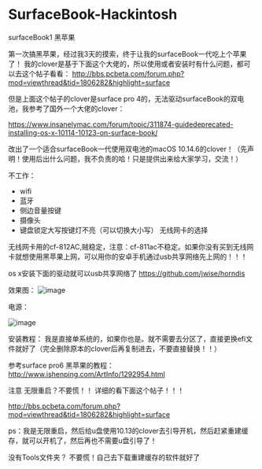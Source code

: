 # SurfaceBook-Hackintosh
surfaceBook1 黑苹果


第一次搞黑苹果，经过我3天的摸索，终于让我的surfaceBook一代吃上个苹果了！
我的clover是基于下面这个大佬的，所以使用或者安装时有什么问题，都可以去这个帖子看看：
http://bbs.pcbeta.com/forum.php?mod=viewthread&tid=1806282&highlight=surface

但是上面这个帖子的clover是surface pro 4的，无法驱动surfaceBook的双电池，我参考了国外一个大佬的clover：

https://www.insanelymac.com/forum/topic/311874-guidedeprecated-installing-os-x-10114-10123-on-surface-book/


改出了一个适合surfaceBook一代使用双电池的macOS 10.14.6的clover！（先声明！使用后出什么问题，我不负责的哈！只是提供出来给大家学习，交流！）

不工作：
+ wifi
+ 蓝牙
+ 侧边音量按键
+ 摄像头
+ 键盘锁定大写按键灯不亮（可以切换大小写）
无线网卡的选择

无线网卡用的cf-812AC,贼稳定，注意：cf-811ac不稳定。如果你没有买到无线网卡就想使用黑苹果上网，可以用你的安卓手机通过usb共享网络先上网的！！！

os x安装下面的驱动就可以usb共享网络了
https://github.com/jwise/horndis


效果图：
![image](http://bbs.pcbeta.com/data/attachment/forum/201910/14/153756me2578ku7wu3lct7.png)


电源：

![image](http://bbs.pcbeta.com/data/attachment/forum/201910/14/153858d5zqo3ljczu4zjc3.png)

安装教程：
我是直接单系统的，如果你也是。就不需要去分区了，直接更换efi文件就好了（完全删除原本的clover后再复制进去，不要直接替换！！）

参考surface pro6 黑苹果的教程：
http://www.ishenping.com/ArtInfo/1292954.html

注意
无限重启？不要慌！！
详细的看下面这个帖子！！！

http://bbs.pcbeta.com/forum.php?mod=viewthread&tid=1806282&highlight=surface

ps：我是无限重启，然后给u盘使用10.13的clover去引导开机，然后赶紧重建缓存，就可以开机了，然后再也不需要u盘引导了！

没有Tools文件夹？
不要慌！自己去下载重建缓存的软件就好了

